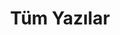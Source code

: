 ---
layout: post-index
title: Tüm Yazılar
excerpt: "Mustafa Hastürk tarafından sitede yayınlanmış tüm yazılar burada yer almaktadır. Swift, iOS programlama, Python ve birçok açık kaynak proje burada yer alır."
---